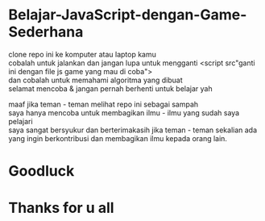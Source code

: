 # Belajar-JavaScript-dengan-Game-Sederhana

clone repo ini ke komputer atau laptop kamu<br>
cobalah untuk jalankan dan jangan lupa untuk mengganti <script src"ganti ini dengan file js game yang mau di coba"></script><br>
dan cobalah untuk memahami algoritma yang dibuat<br>
selamat mencoba & jangan pernah berhenti untuk belajar yah<br>


maaf jika teman - teman melihat repo ini sebagai sampah<br>
saya hanya mencoba untuk membagikan ilmu - ilmu yang sudah saya pelajari<br>
saya sangat bersyukur dan berterimakasih jika teman - teman sekalian ada yang ingin berkontribusi dan membagikan ilmu kepada orang lain.<br>

# Goodluck
# Thanks for u all
